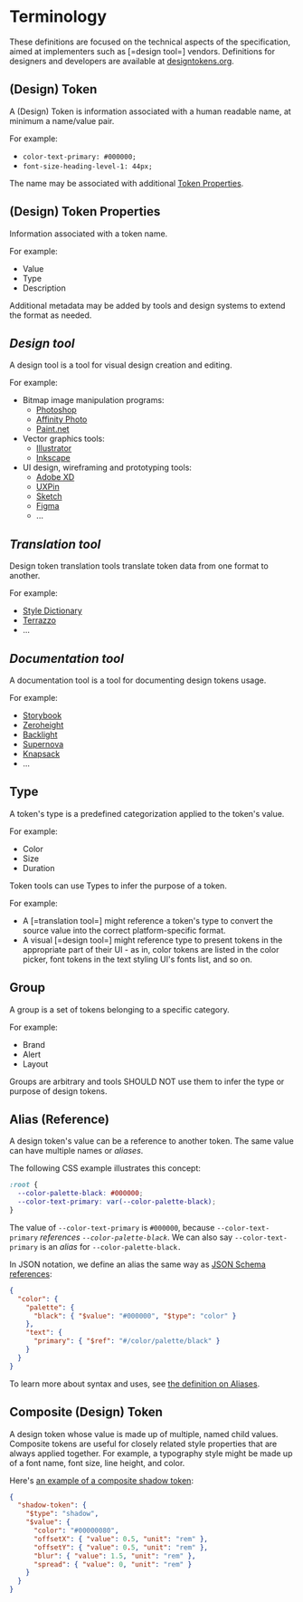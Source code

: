 # Terminology

These definitions are focused on the technical aspects of the specification, aimed at implementers such as [=design tool=] vendors. Definitions for designers and developers are available at [designtokens.org](https://www.designtokens.org/glossary/).

## (Design) Token

A (Design) Token is information associated with a human readable name, at minimum a name/value pair.

For example:

- `color-text-primary: #000000;`
- `font-size-heading-level-1: 44px;`

The name may be associated with additional [Token Properties](#design-token-properties).

<h2 id="design-token-properties">(Design) Token Properties</h2>

Information associated with a token name.

For example:

- Value
- Type
- Description

Additional metadata may be added by tools and design systems to extend the format as needed.

## <dfn>Design tool</dfn>

A design tool is a tool for visual design creation and editing.

For example:

- Bitmap image manipulation programs:
  - [Photoshop](https://www.adobe.com/products/photoshop.html)
  - [Affinity Photo](https://affinity.serif.com/photo)
  - [Paint.net](https://www.getpaint.net/)
- Vector graphics tools:
  - [Illustrator](https://www.adobe.com/products/illustrator.html)
  - [Inkscape](https://inkscape.org/)
- UI design, wireframing and prototyping tools:
  - [Adobe XD](https://www.adobe.com/products/xd.html)
  - [UXPin](https://www.uxpin.com/)
  - [Sketch](https://www.sketch.com/)
  - [Figma](https://www.figma.com/)
  - ...

## <dfn>Translation tool</dfn>

Design token translation tools translate token data from one format to another.

For example:

- [Style Dictionary](https://amzn.github.io/style-dictionary/)
- [Terrazzo](https://github.com/terrazzoapp/terrazzo)
- ...

## <dfn>Documentation tool</dfn>

A documentation tool is a tool for documenting design tokens usage.

For example:

- [Storybook](https://storybook.js.org/)
- [Zeroheight](https://zeroheight.com)
- [Backlight](https://backlight.dev/)
- [Supernova](https://www.supernova.io/)
- [Knapsack](https://www.knapsack.cloud/)
- ...

## Type

A token's type is a predefined categorization applied to the token's value.

For example:

- Color
- Size
- Duration

Token tools can use Types to infer the purpose of a token.

For example:

- A [=translation tool=] might reference a token's type to convert the source value into the correct platform-specific format.
- A visual [=design tool=] might reference type to present tokens in the appropriate part of their UI - as in, color tokens are listed in the color picker, font tokens in the text styling UI's fonts list, and so on.

## Group

A group is a set of tokens belonging to a specific category.

For example:

- Brand
- Alert
- Layout

Groups are arbitrary and tools SHOULD NOT use them to infer the type or purpose of design tokens.

## Alias (Reference)

A design token's value can be a reference to another token. The same value can have multiple names or _aliases_.

The following CSS example illustrates this concept:

```css
:root {
  --color-palette-black: #000000;
  --color-text-primary: var(--color-palette-black);
}
```

The value of `--color-text-primary` is `#000000`, because `--color-text-primary` _references `--color-palette-black`_. We can also say `--color-text-primary` is an _alias_ for `--color-palette-black.`

In JSON notation, we define an alias the same way as [JSON Schema references](https://json-schema.org/draft/2020-12/json-schema-core#name-schema-references):

```json
{
  "color": {
    "palette": {
      "black": { "$value": "#000000", "$type": "color" }
    },
    "text": {
      "primary": { "$ref": "#/color/palette/black" }
    }
  }
}
```

To learn more about syntax and uses, see [the definition on Aliases](#aliases-references).

## Composite (Design) Token

A design token whose value is made up of multiple, named child values. Composite tokens are useful for closely related style properties that are always applied together. For example, a typography style might be made up of a font name, font size, line height, and color.

Here's [an example of a composite shadow token](https://design-tokens.github.io/community-group/format/#example-composite-token-example):

```json
{
  "shadow-token": {
    "$type": "shadow",
    "$value": {
      "color": "#00000080",
      "offsetX": { "value": 0.5, "unit": "rem" },
      "offsetY": { "value": 0.5, "unit": "rem" },
      "blur": { "value": 1.5, "unit": "rem" },
      "spread": { "value": 0, "unit": "rem" }
    }
  }
}
```
